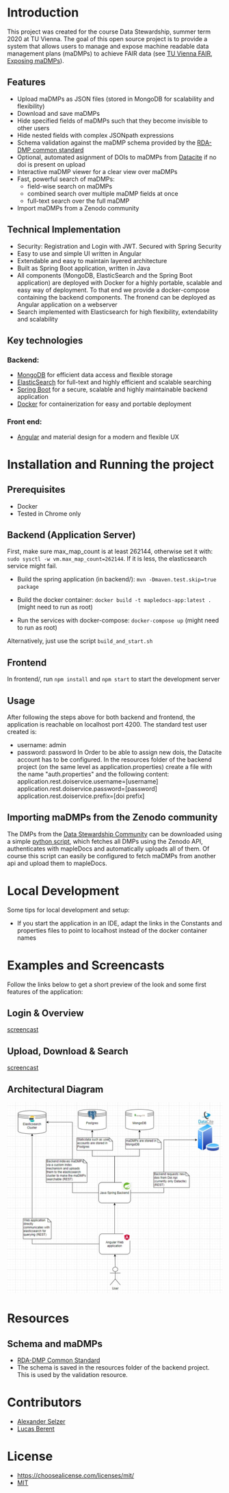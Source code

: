 # Introduction
This project was created for the course Data Stewardship, summer term 2020 at TU Vienna.
The goal of this open source project is to provide a system that allows users to manage and expose machine readable data management plans (maDMPs) to achieve FAIR data (see [TU Vienna FAIR](https://www.tuwien.at/forschung/fti-support/forschungsdaten/forschungsdatenmanagement/fair-prinzipien/), [Exposing maDMPs](https://www.rd-alliance.org/groups/exposing-data-management-plans-wg)).

## Features
- Upload maDMPs as JSON files (stored in MongoDB for scalability and flexibility)
- Download and save maDMPs
- Hide specified fields of maDMPs such that they become invisible to other users
- Hide nested fields with complex JSONpath expressions
- Schema validation against the maDMP schema provided by the [RDA-DMP common standard](https://github.com/RDA-DMP-Common/RDA-DMP-Common-Standard)
- Optional, automated asignment of DOIs to maDMPs from [Datacite](https://datacite.org/) if no doi is present on upload
- Interactive maDMP viewer for a clear view over maDMPs 
- Fast, powerful search of maDMPs:
    - field-wise search on maDMPs
    - combined search over multiple maDMP fields at once
    - full-text search over the full maDMP
- Import maDMPs from a Zenodo community

## Technical Implementation
- Security: Registration and Login with JWT. Secured with Spring Security
- Easy to use and simple UI written in Angular
- Extendable and easy to maintain layered architecture
- Built as Spring Boot application, written in Java
- All components (MongoDB, ElasticSearch and the Spring Boot application) are deployed with Docker for a highly portable, scalable and easy way of deployment. To that end we provide a docker-compose containing the backend components. The fronend can be deployed as Angular application on a webserver
- Search implemented with Elasticsearch for high flexibility, extendability and scalability

## Key technologies 
### Backend:
- [MongoDB](https://www.mongodb.com/) for efficient data access and flexible storage
- [ElasticSearch](https://www.elastic.co/de/) for full-text and highly efficient and scalable searching
- [Spring Boot](https://spring.io/projects/spring-boot) for a secure, scalable and highly maintainable backend application
- [Docker](https://www.docker.com/) for containerization for easy and portable deployment 

### Front end:
- [Angular](https://angular.io/) and material design for a modern and flexible UX

# Installation and Running the project 
## Prerequisites
- Docker
- Tested in Chrome only

## Backend (Application Server)
First, make sure max_map_count is at least 262144, otherwise set it with: `sudo sysctl -w vm.max_map_count=262144`. If it is
less, the elasticsearch service might fail.
 
 * Build the spring application (in backend/): `mvn -Dmaven.test.skip=true package`
 
 * Build the docker container: `docker build -t mapledocs-app:latest .` (might need to run as root)
 
 * Run the services with docker-compose: `docker-compose up` (might need to run as root)

Alternatively, just use the script `build_and_start.sh`

## Frontend

In frontend/, run `npm install` and `npm start` to start the development server

## Usage
After following the steps above for both backend and frontend, the application is reachable on localhost port 4200. The standard test user created is: 
- username: admin
- password: password
In Order to be able to assign new dois, the Datacite account has to be configured. In the resources folder of the backend project (on the same level as application.properties) create  a file with the name "auth.properties" and the following content:
application.rest.doiservice.username=[username]
application.rest.doiservice.password=[password]
application.rest.doiservice.prefix=[doi prefix]

## Importing maDMPs from the Zenodo community

The DMPs from the [Data Stewardship Community](https://zenodo.org/communities/tuw-dmps-ds-2020) can be downloaded using a simple [python script](https://github.com/lucasberent/mapleDocs/blob/master/backend/import_data.py), which fetches all DMPs using the Zenodo API, authenticates with mapleDocs and automatically uploads all of them. Of course this script can easily be configured to fetch maDMPs from another api and upload them to mapleDocs.

# Local Development
Some tips for local development and setup: 
- If you start the application in an IDE, adapt the links in the Constants and properties files to point to localhost instead of the docker container names


# Examples and Screencasts
Follow the links below to get a short preview of the look and some first features of the application:

## Login & Overview
[screencast](https://youtu.be/LkV8qi128ws)

## Upload, Download & Search
[screencast](https://youtu.be/SuS9FClZrCI)

## Architectural Diagram
![Architectural Diagram](https://raw.githubusercontent.com/lucasberent/mapleDocs/master/architecture-diagram.png)

# Resources
## Schema and maDMPs
- [RDA-DMP Common Standard](https://github.com/RDA-DMP-Common/RDA-DMP-Common-Standard)
- The schema is saved in the resources folder of the backend project. This is used by the validation resource.

# Contributors
- [Alexander Selzer](https://github.com/arselzer)
- [Lucas Berent](https://github.com/lucasberent)

# License
- https://choosealicense.com/licenses/mit/
- [MIT](https://github.com/lucasberent/mapleDocs/blob/master/LICENSE)
